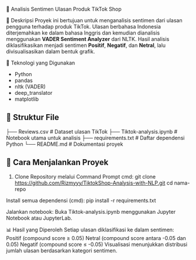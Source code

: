 🧠 Analisis Sentimen Ulasan Produk TikTok Shop

📌 Deskripsi
Proyek ini bertujuan untuk menganalisis sentimen dari ulasan pengguna terhadap produk TikTok. Ulasan berbahasa Indonesia diterjemahkan ke dalam bahasa Inggris dan kemudian dianalisis menggunakan **VADER Sentiment Analyzer** dari NLTK. Hasil analisis diklasifikasikan menjadi sentimen **Positif**, **Negatif**, dan **Netral**, lalu divisualisasikan dalam bentuk grafik.

🔧 Teknologi yang Digunakan
- Python
- pandas
- nltk (VADER)
- deep_translator
- matplotlib

## 📂 Struktur File
├── Reviews.csv # Dataset ulasan TikTok
├── Tiktok-analysis.ipynb # Notebook utama untuk analisis
├── requirements.txt # Daftar dependensi Python
└── README.md # Dokumentasi proyek

## 🚀 Cara Menjalankan Proyek
1. Clone Repository melalui Command Prompt
cmd:
   git clone https://github.com/Rizmyyy/TiktokShop-Analysis-with-NLP.git
   cd nama-repo
   
Install semua dependensi (cmd):
pip install -r requirements.txt

Jalankan notebook:
Buka Tiktok-analysis.ipynb menggunakan Jupyter Notebook atau JupyterLab.

📊 Hasil yang Diperoleh
Setiap ulasan diklasifikasi ke dalam sentimen:
Positif (compound score ≥ 0.05)
Netral (compound score antara -0.05 dan 0.05)
Negatif (compound score ≤ -0.05)
Visualisasi menunjukkan distribusi jumlah ulasan berdasarkan kategori sentimen.
